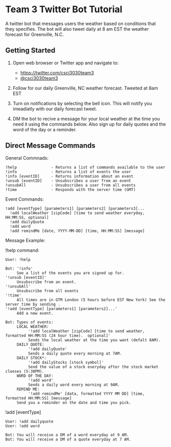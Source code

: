 # Team 3 Twitter Bot Tutorial
A twitter bot that messages users the weather based on conditions that they specifies. The bot will also tweet daily at 8 am EST the weather forecast for Greenville, N.C.

## Getting Started

1. Open web browser or Twitter app and navigate to: 

   - https://twitter.com/csci3030team3
   - [@csci3030team3](https://twitter.com/csci3030team3)

2. Follow for our daily Greenville, NC weather forecast. Tweeted at 8am EST

3. Turn on notifications by selecting the bell icon. This will notify you imeadiatly with our daily forecast tweet.

4. DM the bot to recive a message for your local weather at the time you need it using the commands below.  Also sign up for daily quotes and the word of the day or a reminder.

## Direct Message Commands

General Commnads:

```
!help               - Returns a list of commands available to the user
!info               - Returns a list of events the user
!info [eventID]     - Returns information about an event
!unsub [eventID]    - Unsubscribes a user from an event
!unsubAll           - Unsubscribes a user from all events
!time               - Responds with the server time (GMT)
```

Event Commands:

```
!add [eventType] [parameters1] [parameters2] [parameters3]...
  !add localWeather [zipCode] [time to send weather everyday, HH:MM:SS, optional]
  !add dailyQuote
  !add word
  !add remindMe [date, YYYY-MM-DD] [time, HH:MM:SS] [message]
```

Message Example:

!help command:

```
User: !help

Bot: '!info'
     See a list of the events you are signed up for.
'!unsub [eventID]'
     Unsubscribe from an event.
'!unsubAll'
     Unsubscribe from all events
'!time'
     All times are in GTM London (5 hours before EST New York) See the server time by sending .
'!add [eventType] [parameters1] [parameters2]...'
     Add a new event.

Bot: Types of events:
     LOCAL WEATHER:
          '!add localWeather [zipCode] [time to send weather, formatted HH:MM:SS (24 hour time).  optional]'
          Sends the local weather at the time you want (defalt 8AM).
     DAILY QUOTE:
          '!add dailyQuote'
          Sends a daily quote every morning at 7AM.
     DAILY STOCK*:
          '!add dailyStocks [stock symbol]'
          Send the value of a stock everyday after the stock market cloeses (5:30PM).
     WORD OF THE DAY:
          '!add word'
          Sends a daily word every morning at 9AM.
     REMIND ME:
          '!add remindMe' [data, formatted YYYY MM DD] [time, formatted HH:MM:SS] [message]
     Send you a reminder on the date and time you pick.
```

!add [eventType]

```
User: !add dailyquote
User: !add word

Bot: You will receive a DM of a word everyday at 9 AM.
Bot: You will receive a DM of a quote everyday at 7 AM.
```

